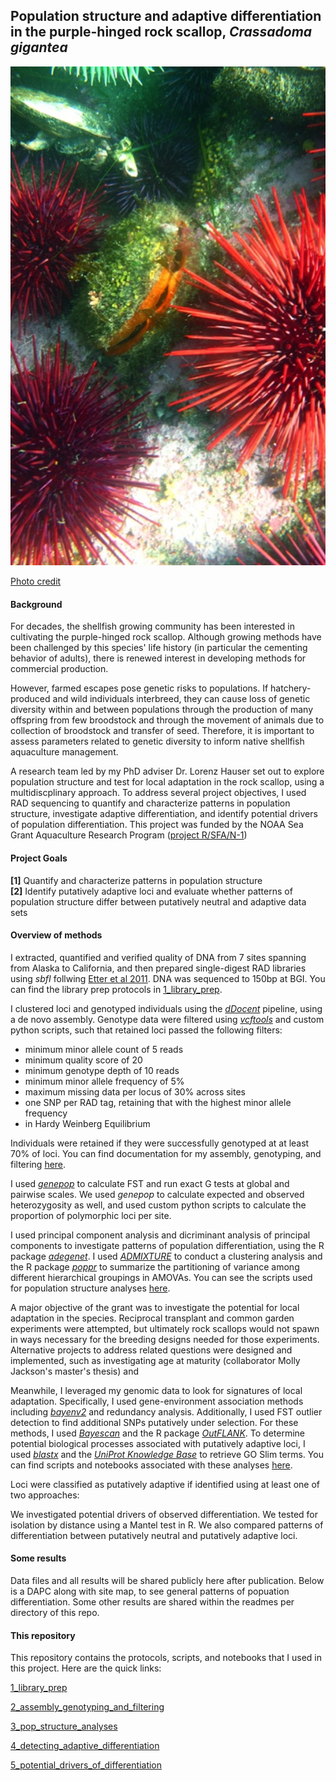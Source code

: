 ## Population structure and adaptive differentiation in the purple-hinged rock scallop, *Crassadoma gigantea*

![image](https://github.com/nclowell/RAD_Scallops/blob/master/imgs/scallop.jpg)

[Photo credit](https://www.centralcoastbiodiversity.org/rock-scallop-bull-crassodoma-gigantea.html)

#### Background

For decades, the shellfish growing community has been interested in cultivating the purple-hinged rock scallop. Although growing methods have been challenged by this species' life history (in particular the cementing behavior of adults), there is renewed interest in developing methods for commercial production.

However, farmed escapes pose genetic risks to populations. If hatchery-produced and wild individuals interbreed, they can cause loss of genetic diversity within and between populations through the production of many offspring from few broodstock and through the movement of animals due to collection of broodstock and transfer of seed. Therefore, it is important to assess parameters related to genetic diversity to inform native shellfish aquaculture management.

A research team led by my PhD adviser Dr. Lorenz Hauser set out to explore population structure and test for local adaptation in the rock scallop, using a multidiscplinary approach. To address several project objectives, I used RAD sequencing to quantify and characterize patterns in population structure, investigate adaptive differentiation, and identify potential drivers of population differentiation. This project was funded by the NOAA Sea Grant Aquaculture Research Program ([project R/SFA/N-1](https://wsg.washington.edu/research/a-new-native-species-for-shellfish-aquaculture-and-precautionary-guidelines-to-protect-wild-populations-local-adaptation-population-differentiation-and-broodstock-development-in-rock-scallops/))

#### Project Goals

**[1]** Quantify and characterize patterns in population structure
<br>**[2]** Identify putatively adaptive loci and evaluate whether patterns of population structure differ between putatively neutral and adaptive data sets

#### Overview of methods

I extracted, quantified and verified quality of DNA from 7 sites spanning from Alaska to California, and then prepared single-digest RAD libraries using *sbfI* follwing [Etter et al 2011](https://link.springer.com/protocol/10.1007/978-1-61779-228-1_9). DNA was sequenced to 150bp at BGI. You can find the library prep protocols in [1_library_prep](https://github.com/nclowell/RAD_scallops/tree/master/1_library_prep).

I clustered loci and genotyped individuals using the [*dDocent*](https://www.ddocent.com/) pipeline, using a de novo assembly. Genotype data were filtered using [*vcftools*](http://vcftools.sourceforge.net/) and custom python scripts, such that retained loci passed the following filters:

- minimum minor allele count of 5 reads
- minimum quality score of 20
- minimum genotype depth of 10 reads
- minimum minor allele frequency of 5%
- maximum missing data per locus of 30% across sites
- one SNP per RAD tag, retaining that with the highest minor allele frequency
- in Hardy Weinberg Equilibrium

Individuals were retained if they were successfully genotyped at at least 70% of loci. You can find documentation for my assembly, genotyping, and filtering [here]().

I used [*genepop*](https://cran.r-project.org/web/packages/genepop/index.html) to calculate FST and run exact G tests at global and pairwise scales. We used *genepop* to calculate expected and observed heterozygosity as well, and used custom python scripts to calculate the proportion of polymorphic loci per site.

I used principal component analysis and dicriminant analysis of principal components to investigate patterns of population differentiation, using the R package [*adegenet*](https://cran.r-project.org/web/packages/adegenet/index.html). I used [*ADMIXTURE*](https://gaworkshop.readthedocs.io/en/latest/contents/07_admixture/admixture.html) to conduct a clustering analysis and the R package [*poppr*](https://cran.r-project.org/web/packages/poppr/index.html) to summarize the partitioning of variance among different hierarchical groupings in AMOVAs. You can see the scripts used for population structure analyses [here]().

A major objective of the grant was to investigate the potential for local adaptation in the species. Reciprocal transplant and common garden experiments were attempted, but ultimately rock scallops would not spawn in ways necessary for the breeding designs needed for those experiments. Alternative projects to address related questions were designed and implemented, such as investigating age at maturity (collaborator Molly Jackson's master's thesis) and 

Meanwhile, I leveraged my genomic data to look for signatures of local adaptation. Specifically, I used gene-environment association methods including [*bayenv2*](https://gcbias.org/bayenv/) and redundancy analysis. Additionally, I used FST outlier detection to find additional SNPs putatively under selection. For these methods, I used [*Bayescan*](http://cmpg.unibe.ch/software/BayeScan/) and the R package [*OutFLANK*](http://rstudio-pubs-static.s3.amazonaws.com/305384_9aee1c1046394fb9bd8e449453d72847.html). To determine potential biological processes associated with putatively adaptive loci, I used [*blastx*](https://blast.ncbi.nlm.nih.gov/Blast.cgi?LINK_LOC=blasthome&PAGE_TYPE=BlastSearch&PROGRAM=blastx) and the [*UniProt Knowledge Base*](https://www.uniprot.org/help/uniprotkb) to retrieve GO Slim terms. You can find scripts and notebooks associated with these analyses [here]().

 Loci were classified as putatively adaptive if identified using at least one of two approaches:

We investigated potential drivers of observed differentiation. We tested for isolation by distance using a Mantel test in R. We also compared patterns of differentiation between putatively neutral and putatively adaptive loci.

#### Some results

Data files and all results will be shared publicly here after publication. Below is a DAPC along with site map, to see general patterns of popuation differentiation. Some other results are shared within the readmes per directory of this repo.



#### This repository

This repository contains the protocols, scripts, and notebooks that I used in this project. Here are the quick links:

[1_library_prep](https://github.com/nclowell/RAD_scallops/tree/master/1_library_prep)

[2_assembly_genotyping_and_filtering](https://github.com/nclowell/RAD_scallops/tree/master/2_assembly_genotyping_and_filtering)

[3_pop_structure_analyses](https://github.com/nclowell/RAD_scallops/tree/master/3_pop_structure_analyses)

[4_detecting_adaptive_differentiation]()

[5_potential_drivers_of_differentiation]()

